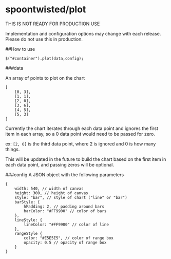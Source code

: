 spoontwisted/plot
========

THIS IS NOT READY FOR PRODUCTION USE

Implementation and configuration options may change with each release. Please do not use this in production.

##How to use

`$("#container").plot(data,config);`

###data

An array of points to plot on the chart

    [  
        [0, 3],  
        [1, 1],  
        [2, 0],  
        [3, 6],  
        [4, 5],  
        [5, 3]  
    ]

Currently the chart iterates through each data point and ignores the first item in each array, so a 0 data point would need to be passed for zero.  

ex: `[2, 0]` is the third data point, where 2 is ignored and 0 is how many things.

This will be updated in the future to build the chart based on the first item in each data point, and passing zeros will be optional.

###config
A JSON object with the following parameters

    {  
        width: 540, // width of canvas
        height: 300, // height of canvas
        style: "bar", // style of chart ("line" or "bar")
        barStyle: {
            hPadding: 2, // padding around bars
            barColor: "#FF9900" // color of bars
        },
        lineStyle: {
            lineColor: "#FF9900" // color of line
        },  
        rangeStyle {
            color: "#E5E5E5", // color of range box
            opacity: 0.5 // opacity of range box
        }
    }

